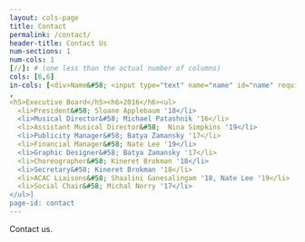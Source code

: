 ```yaml
---
layout: cols-page
title: Contact
permalink: /contact/
header-title: Contact Us
num-sections: 1
num-cols: 1
[//]: # (one less than the actual number of columns)
cols: [6,6]
in-cols: [<div>Name&#58; <input type="text" name="name" id="name" required></div><div>Email Address&#58; <input type="email" name="email" id="email" required></div><div>Subject&#58; <input type="text" name="subject" id="subject"></div><div>Message&#58; <textarea required></textarea></div><div><input type="submit" name="submit"></div>
,
<h5>Executive Board</h5><h6>2016</h6><ul>
  <li>President&#58; Sloane Applebaum '18</li>
  <li>Musical Director&#58; Michael Patashnik '16</li>
  <li>Assistant Musical Director&#58;  Nina Simpkins '19</li>
  <li>Publicity Manager&#58; Batya Zamansky '17</li>
  <li>Financial Manager&#58; Nate Lee '19</li>
  <li>Graphic Designer&#58; Batya Zamansky '17</li>
  <li>Choreographer&#58; Kineret Brokman '18</li>
  <li>Secretary&#58; Kineret Brokman '18</li>
  <li>ACAC Liaisons&#58; Shaalini Ganesalingam '18, Nate Lee '19</li>
  <li>Social Chair&#58; Michal Norry '17</li>
</ul>]
page-id: contact
---
```


Contact us.